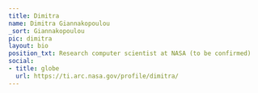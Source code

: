 ```yaml
---
title: Dimitra
name: Dimitra Giannakopoulou
_sort: Giannakopoulou
pic: dimitra
layout: bio
position_txt: Research computer scientist at NASA (to be confirmed)
social:
- title: globe
  url: https://ti.arc.nasa.gov/profile/dimitra/
---
```


